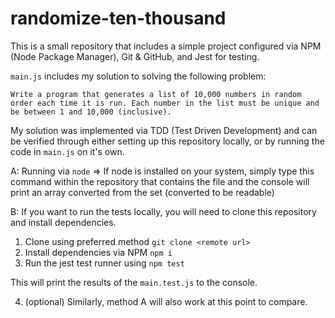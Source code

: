 # randomize-ten-thousand

This is a small repository that includes a simple project configured via NPM (Node Package Manager), Git & GitHub, and Jest for testing.

`main.js` includes my solution to solving the following problem:

`Write a program that generates a list of 10,000 numbers in random order each time it is run. Each number in the list must be unique and be between 1 and 10,000 (inclusive).`

My solution was implemented via TDD (Test Driven Development) and can be verified through either setting up this repository locally, or by running the code in `main.js` on it's own.

A: Running via `node` => If node is installed on your system, simply type this command within the repository that contains the file and the console will print an array converted from the set (converted to be readable)

B: If you want to run the tests locally, you will need to clone this repository and install dependencies.

1. Clone using preferred method `git clone <remote url>`
2. Install dependencies via NPM `npm i`
3. Run the jest test runner using `npm test`

This will print the results of the `main.test.js` to the console.

4. (optional) Similarly, method A will also work at this point to compare.
